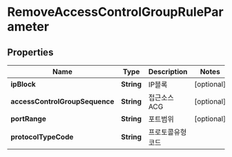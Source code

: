 
# RemoveAccessControlGroupRuleParameter

## Properties
Name | Type | Description | Notes
------------ | ------------- | ------------- | -------------
**ipBlock** | **String** | IP블록 |  [optional]
**accessControlGroupSequence** | **String** | 접근소스ACG |  [optional]
**portRange** | **String** | 포트범위 |  [optional]
**protocolTypeCode** | **String** | 프로토콜유형코드 | 



